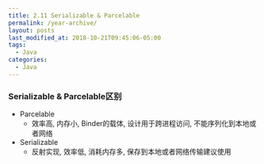 ```yaml
---
title: 2.11 Serializable & Parcelable
permalink: /year-archive/
layout: posts
last_modified_at: 2018-10-21T09:45:06-05:00
tags:
  - Java
categories:
  - Java
---
```


### Serializable & Parcelable区别
* Parcelable
    * 效率高, 内存小, Binder的载体, 设计用于跨进程访问, 不能序列化到本地或者网络
* Serializable
    * 反射实现, 效率低, 消耗内存多, 保存到本地或者网络传输建议使用
